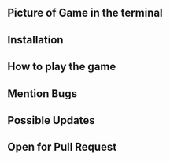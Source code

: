 ## Picture of Game in the terminal

## Installation

## How to play the game

## Mention Bugs

## Possible Updates

## Open for Pull Request
